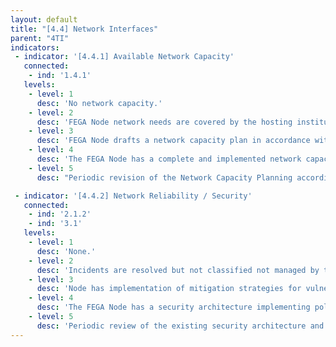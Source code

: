 ```yaml
---
layout: default
title: "[4.4] Network Interfaces"
parent: "4TI"
indicators:
 - indicator: '[4.4.1] Available Network Capacity'
   connected:
    - ind: '1.4.1'
   levels:
    - level: 1
      desc: 'No network capacity.'
    - level: 2
      desc: 'FEGA Node network needs are covered by the hosting institution in an ad hoc basis.'
    - level: 3  
      desc: 'FEGA Node drafts a network capacity plan in accordance with its hosting institution policies and the existing experiences at the FEGA ecosystem.'
    - level: 4
      desc: 'The FEGA Node has a complete and implemented network capacity plan, which can be increased whenever required.'
    - level: 5
      desc: "Periodic revision of the Network Capacity Planning according to network congestion KPI's of the FEGA Node updating it whenever necessary."

 - indicator: '[4.4.2] Network Reliability / Security'
   connected:
    - ind: '2.1.2'
    - ind: '3.1'
   levels:
    - level: 1
      desc: 'None.'
    - level: 2
      desc: 'Incidents are resolved but not classified not managed by the FEGA Node. Drafted security network strategies to avoid common vulnerabilities (CAM table exhaustion, ARP spoofing, etc).'
    - level: 3  
      desc: 'Node has implementation of mitigation strategies for vulnerabilities (port security on switch, ARP certification, IP source guard, etc). An incident reporting system is drafted and partially implemented allowing to gain experience on those incidents.'
    - level: 4
      desc: 'The FEGA Node has a security architecture implementing policies, standards, and risk management decisions in alignment with the hosting institution and considering the existing experiences at the FEGA ecosystem.'
    - level: 5
      desc: 'Periodic review of the existing security architecture and adopted solutions to ensure latest technologies and standards adoption. Contribution to the dedicated actions on this topic at the FEGA ecosystem.'
---
```

